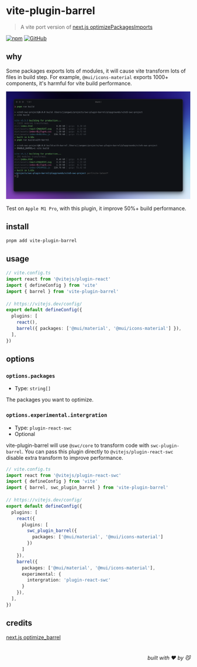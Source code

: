 # vite-plugin-barrel
> A vite port version of [next.js optimizePackagesImports](https://nextjs.org/docs/app/api-reference/next-config-js/optimizePackageImports)

[![npm](https://img.shields.io/npm/v/vite-plugin-barrel)](https://github.com/JiangWeixian/vite-plugin-template) [![GitHub](https://img.shields.io/npm/l/vite-plugin-barrel)](https://github.com/JiangWeixian/vite-plugin-template)

## why

Some packages exports lots of modules, it will cause vite transform lots of files in build step. For example, `@mui/icons-material` exports 1000+ components, it's harmful for vite build performance.

![benchmark](https://github.com/JiangWeixian/repo-images/blob/master/barrel/barrel.png?raw=true)

Test on `Apple M1 Pro`, with this plugin, it improve 50%+ build performance.

## install

```console
pnpm add vite-plugin-barrel
```

## usage

```ts
// vite.config.ts
import react from '@vitejs/plugin-react'
import { defineConfig } from 'vite'
import { barrel } from 'vite-plugin-barrel'

// https://vitejs.dev/config/
export default defineConfig({
  plugins: [
    react(),
    barrel({ packages: ['@mui/material', '@mui/icons-material'] }),
  ],
})
```

## options

### `options.packages`

- Type: `string[]`

The packages you want to optimize.

### `options.experimental.intergration`

- Type: `plugin-react-swc`
- Optional

vite-plugin-barrel will use `@swc/core` to transform code with `swc-plugin-barrel`. You can pass this plugin directly to `@vitejs/plugin-react-swc` disable extra transform to improve performance.

```ts
// vite.config.ts
import react from '@vitejs/plugin-react-swc'
import { defineConfig } from 'vite'
import { barrel, swc_plugin_barrel } from 'vite-plugin-barrel'

// https://vitejs.dev/config/
export default defineConfig({
  plugins: [
    react({
      plugins: [
        swc_plugin_barrel({
          packages: ['@mui/material', '@mui/icons-material']
        })
      ]
    }),
    barrel({
      packages: ['@mui/material', '@mui/icons-material'],
      experimental: {
        intergration: 'plugin-react-swc'
      }
    }),
  ],
})
```

## credits

[next.js optimize_barrel](https://nextjs.org/docs/app/api-reference/next-config-js/optimizePackageImports)

# 
<div align='right'>

*built with ❤️ by 😼*

</div>


